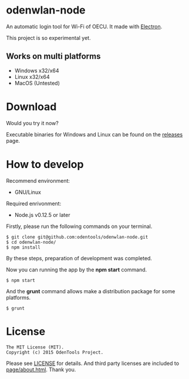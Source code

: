 # odenwlan-node
An automatic login tool for Wi-Fi of OECU.
It made with [Electron](http://electron.atom.io/).

This project is so experimental yet.

## Works on multi platforms
* Windows x32/x64
* Linux x32/x64
* MacOS (Untested)

# Download
Would you try it now?

Executable binaries for Windows and Linux can be found on the [releases](https://github.com/odentools/odenwlan-node/releases) page.

# How to develop

Recommend environment:

* GNU/Linux

Required enrivonment:

* Node.js v0.12.5 or later

Firstly, please run the following commands on your terminal.

	$ git clone git@github.com:odentools/odenwlan-node.git
	$ cd odenwlan-node/
	$ npm install

By these steps, preparation of development was completed.

Now you can running the app by the **npm start** command.

	$ npm start

And the **grunt** command allows make a distribution package for some platforms.

	$ grunt

# License

```
The MIT License (MIT).
Copyright (c) 2015 OdenTools Project.
```

Please see [LICENSE](https://github.com/odentools/odenwlan-node/blob/master/LICENSE) for details.
And third party licenses are included to [page/about.html](https://github.com/odentools/odenwlan-node/blob/master/page/about.html). Thank you.
